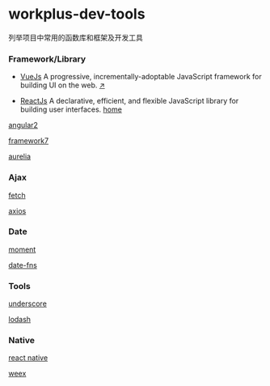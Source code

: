 # workplus-dev-tools
列举项目中常用的函数库和框架及开发工具

### Framework/Library

* [VueJs](https://github.com/vuejs/vue) A progressive, incrementally-adoptable JavaScript framework for building UI on the web. [↗️](http://vuejs.org)

* [ReactJs](https://github.com/facebook/react) A declarative, efficient, and flexible JavaScript library for building user interfaces. [home](https://facebook.github.io/react/)

[angular2](https://github.com/angular/angular)

[framework7](https://github.com/nolimits4web/Framework7)

[aurelia](https://github.com/aurelia/framework)

### Ajax

[fetch](https://github.com/github/fetch)

[axios](https://github.com/mzabriskie/axios)

### Date

[moment](https://github.com/moment/moment)

[date-fns](https://github.com/date-fns/date-fns)

### Tools

[underscore](https://github.com/jashkenas/underscore)

[lodash](https://github.com/lodash/lodash)

### Native

[react native](https://github.com/facebook/react-native)

[weex](https://github.com/alibaba/weex)